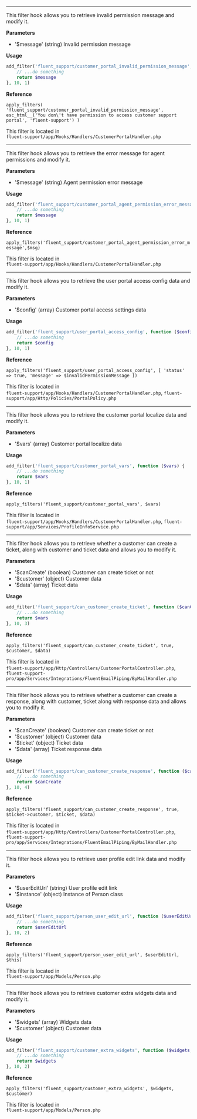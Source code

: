<explain-block title="fluent_support_customer_portal_invalid_permission_message">
<hr>
<div class="fs-docs-content">
This filter hook allows you to retrieve invalid permission message and modify it.

**Parameters**

- '$message' (string) Invalid permission message

**Usage**

```php
add_filter('fluent_support/customer_portal_invalid_permission_message', function ($message) {
    // ...do something
    return $message
}, 10, 1)
```

**Reference**

`apply_filters(
            'fluent_support/customer_portal_invalid_permission_message',
         esc_html__('You don\'t have permission to access customer support portal', 'fluent-support')
        )
`


This filter is located in <br>
`fluent-support/app/Hooks/Handlers/CustomerPortalHandler.php`
</div>
</explain-block>

<explain-block title="fluent_support_agent_permission_error_message">
<hr>
<div class="fs-docs-content">
This filter hook allows you to retrieve the error message for agent permissions and modify it.

**Parameters**

- '$message' (string) Agent permission error message

**Usage**

```php
add_filter('fluent_support/customer_portal_agent_permission_error_message', function ($message) {
    // ...do something
    return $message
}, 10, 1)
```

**Reference**

`apply_filters('fluent_support/customer_portal_agent_permission_error_message',$msg)`


This filter is located in <br>
`fluent-support/app/Hooks/Handlers/CustomerPortalHandler.php`
</div>
</explain-block>

<explain-block title="fluent_support_user_portal_access_config">
<hr>
<div class="fs-docs-content">
This filter hook allows you to retrieve the user portal access config data and modify it.

**Parameters**

- '$config' (array) Customer portal access settings data

**Usage**

```php
add_filter('fluent_support/user_portal_access_config', function ($config) {
    // ...do something
    return $config
}, 10, 1)
```

**Reference**

`apply_filters('fluent_support/user_portal_access_config', [
                'status'  => true,
                'message' => $invalidPermissionMessage
            ])`


This filter is located in <br>
`fluent-support/app/Hooks/Handlers/CustomerPortalHandler.php`,
`fluent-support/app/Http/Policies/PortalPolicy.php`
</div>
</explain-block>

<explain-block title="fluent_support_customer_portal_vars">
<hr>
<div class="fs-docs-content">
This filter hook allows you to retrieve the customer portal localize data and modify it.

**Parameters**

- '$vars' (array) Customer portal localize data

**Usage**

```php
add_filter('fluent_support/customer_portal_vars', function ($vars) {
    // ...do something
    return $vars
}, 10, 1)
```

**Reference**

`apply_filters('fluent_support/customer_portal_vars', $vars)`


This filter is located in <br>
`fluent-support/app/Hooks/Handlers/CustomerPortalHandler.php`,
`fluent-support/app/Services/ProfileInfoService.php`
</div>
</explain-block>

<explain-block title="fluent_support_can_customer_create_ticket">
<hr>
<div class="fs-docs-content">
This filter hook allows you to retrieve whether a customer can create a ticket, along with customer and ticket data and allows you to modify it.

**Parameters**

- '$canCreate' (boolean) Customer can create ticket or not
- '$customer' (object) Customer data
- '$data' (array) Ticket data

**Usage**

```php
add_filter('fluent_support/can_customer_create_ticket', function ($canCreate, $customer, $data) {
    // ...do something
    return $vars
}, 10, 3)
```

**Reference**

`apply_filters('fluent_support/can_customer_create_ticket', true, $customer, $data)`


This filter is located in <br>
`fluent-support/app/Http/Controllers/CustomerPortalController.php`,
`fluent-support-pro/app/Services/Integrations/FluentEmailPiping/ByMailHandler.php`
</div>
</explain-block>

<explain-block title="fluent_support_can_customer_create_response">
<hr>
<div class="fs-docs-content">
This filter hook allows you to retrieve whether a customer can create a response, along with customer, ticket along with response data and allows you to modify it.

**Parameters**

- '$canCreate' (boolean) Customer can create ticket or not
- '$customer' (object) Customer data
- '$ticket' (object) Ticket data
- '$data' (array) Ticket response data

**Usage**

```php
add_filter('fluent_support/can_customer_create_response', function ($canCreate, $customer, $ticket,  $data) {
    // ...do something
    return $canCreate
}, 10, 4)
```

**Reference**

`apply_filters('fluent_support/can_customer_create_response', true, $ticket->customer, $ticket, $data)`


This filter is located in <br>
`fluent-support/app/Http/Controllers/CustomerPortalController.php`,
`fluent-support-pro/app/Services/Integrations/FluentEmailPiping/ByMailHandler.php`
</div>
</explain-block>

<explain-block title="fluent_support_person_user_edit_url">
<hr>
<div class="fs-docs-content">
This filter hook allows you to retrieve user profile edit link data and modify it.

**Parameters**

- '$userEditUrl' (string) User profile edit link
- '$instance' (object) Instance of Person class

**Usage**

```php
add_filter('fluent_support/person_user_edit_url', function ($userEditUrl, $instance) {
    // ...do something
    return $userEditUrl
}, 10, 2)
```

**Reference**

`apply_filters('fluent_support/person_user_edit_url', $userEditUrl, $this)`


This filter is located in <br>
`fluent-support/app/Models/Person.php`
</div>
</explain-block>

<explain-block title="fluent_support_customer_extra_widgets">
<hr>
<div class="fs-docs-content">
This filter hook allows you to retrieve customer extra widgets data and modify it.

**Parameters**

- '$widgets' (array) Widgets data
- '$customer' (object) Customer data

**Usage**

```php
add_filter('fluent_support/customer_extra_widgets', function ($widgets, $customer) {
    // ...do something
    return $widgets
}, 10, 2)
```

**Reference**

`apply_filters('fluent_support/customer_extra_widgets', $widgets, $customer)`


This filter is located in <br>
`fluent-support/app/Models/Person.php`
</div>
</explain-block>

